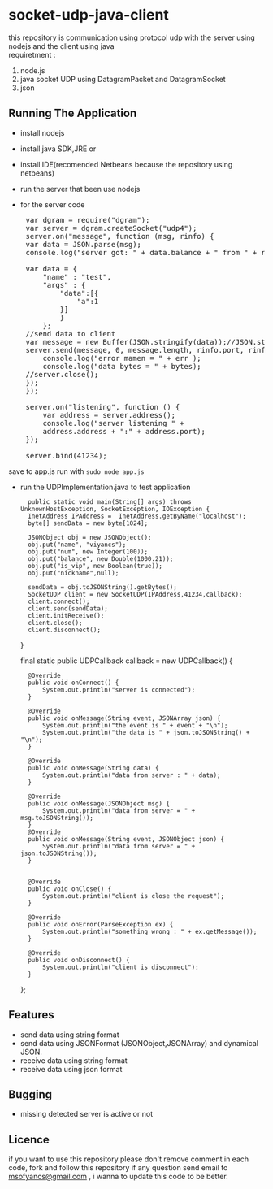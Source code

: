 socket-udp-java-client
============

this repository is communication using protocol udp with the server using nodejs and the client using java
<br>
requiretment : 
<br>
1) node.js <br>
2) java socket UDP using DatagramPacket and DatagramSocket<br>
3) json 



Running The Application
-----------------------

* install nodejs <br>
* install java SDK,JRE or <br>
* install IDE(recomended Netbeans because the repository using netbeans) <br>
	 
* run the server that been use nodejs<br>

* for the server code  <br>
<pre>
    var dgram = require("dgram");
    var server = dgram.createSocket("udp4");
    server.on("message", function (msg, rinfo) {
    var data = JSON.parse(msg);
    console.log("server got: " + data.balance + " from " + rinfo.address + ":" + rinfo.port);
    
    var data = {
        "name" : "test",
        "args" : {
            "data":[{
                "a":1
            }]
            }
        };
    //send data to client
    var message = new Buffer(JSON.stringify(data));//JSON.stringify(data)
    server.send(message, 0, message.length, rinfo.port, rinfo.address, function(err, bytes) {
        console.log("error mamen = " + err );
        console.log("data bytes = " + bytes);
    //server.close();
    });
    });

    server.on("listening", function () {
        var address = server.address();
        console.log("server listening " +
        address.address + ":" + address.port);
    });

    server.bind(41234);
</pre>


save to app.js run with `sudo node app.js` <br>
* run the UDPImplementation.java to test application<br>

        public static void main(String[] args) throws UnknownHostException, SocketException, IOException {
        InetAddress IPAddress =  InetAddress.getByName("localhost");
        byte[] sendData = new byte[1024];

        JSONObject obj = new JSONObject();
        obj.put("name", "viyancs");
        obj.put("num", new Integer(100));
        obj.put("balance", new Double(1000.21));
        obj.put("is_vip", new Boolean(true));
        obj.put("nickname",null);

        sendData = obj.toJSONString().getBytes();
        SocketUDP client = new SocketUDP(IPAddress,41234,callback);
        client.connect();
        client.send(sendData);
        client.initReceive();
        client.close();
        client.disconnect();
    }
    
    final static public UDPCallback callback = new UDPCallback() {

        @Override
        public void onConnect() {
            System.out.println("server is connected");
        }
        
        @Override
        public void onMessage(String event, JSONArray json) {
            System.out.println("the event is " + event + "\n");
            System.out.println("the data is " + json.toJSONString() + "\n");
        }

        @Override
        public void onMessage(String data) {
            System.out.println("data from server : " + data);
        }
        
        @Override
        public void onMessage(JSONObject msg) {
            System.out.println("data from server = " + msg.toJSONString());           
        }
        @Override
        public void onMessage(String event, JSONObject json) {
            System.out.println("data from server = " + json.toJSONString());  
        }
    

        @Override
        public void onClose() {
            System.out.println("client is close the request");
        }

        @Override
        public void onError(ParseException ex) {
            System.out.println("something wrong : " + ex.getMessage());
        }

        @Override
        public void onDisconnect() {
            System.out.println("client is disconnect");
        }
    };

Features
-----------------------

* send data using string format 
* send data using JSONFormat (JSONObject,JSONArray) and dynamical JSON.
* receive data using string format
* receive data using json format

Bugging 
-----------------------

* missing detected server is active or not

Licence 
----------------------
if you want to use this repository please  don't remove comment in each code, fork and follow this repository if any question send email to msofyancs@gmail.com , i wanna to update this code to be better.

	

